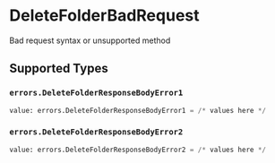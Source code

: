 # DeleteFolderBadRequest

Bad request syntax or unsupported method


## Supported Types

### `errors.DeleteFolderResponseBodyError1`

```python
value: errors.DeleteFolderResponseBodyError1 = /* values here */
```

### `errors.DeleteFolderResponseBodyError2`

```python
value: errors.DeleteFolderResponseBodyError2 = /* values here */
```

